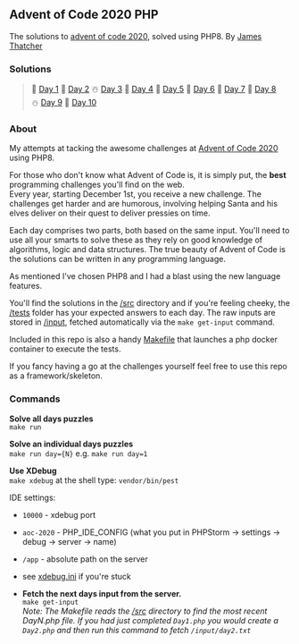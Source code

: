 ## Advent of Code 2020 PHP
The solutions to [advent of code 2020](https://adventofcode.com/2020), solved using PHP8. By [James Thatcher](http://github.com/jthatch)

### Solutions
> 🎄 [Day 1](/src/Day1.php) 🎅 [Day 2](/src/Day2.php) ☃️ [Day 3](/src/Day3.php) 🦌 [Day 4](/src/Day4.php) 🍪 [Day 5](/src/Day5.php) 
> 🥛 [Day 6](/src/Day6.php) 🧦 [Day 7](/src/Day7.php) 🎁 [Day 8](/src/Day8.php)   
> ⛄ [Day 9](/src/Day9.php) 🛐 [Day 10](/src/Day10.php)

### About
My attempts at tacking the awesome challenges at [Advent of Code 2020](https://adventofcode.com/2020/day/1) using PHP8.

For those who don't know what Advent of Code is, it is simply put, the **best** programming challenges you'll find on
the web.   
Every year, starting December 1st, you receive a new challenge. The challenges get harder and are humorous, involving
helping Santa and his elves deliver on their quest to deliver pressies on time.   

Each day comprises two parts, both based on the same input. You'll need to use all your smarts to solve these as they
rely on good knowledge of algorithms, logic and data structures. The true beauty of Advent of Code is the solutions 
can be written in any programming language.  

As mentioned I've chosen PHP8 and I had a blast using the new language features.  

You'll find the solutions in the [/src](/src) directory and if you're feeling cheeky, the [/tests](/tests) folder
has your expected answers to each day. The raw inputs are stored in [/input](/input), fetched automatically via the `make get-input` command.

Included in this repo is also a handy [Makefile](/Makefile) that launches a php docker container to execute the tests.

If you fancy having a go at the challenges yourself feel free to use this repo as a framework/skeleton.

### Commands

**Solve all days puzzles**  
`make run`

**Solve an individual days puzzles**  
`make run day={N}` e.g. `make run day=1`

**Use XDebug**  
`make xdebug` at the shell type: `vendor/bin/pest`  

IDE settings:
- `10000` - xdebug port 
- `aoc-2020` - PHP_IDE_CONFIG (what you put in PHPStorm -> settings -> debug -> server -> name)
- `/app` - absolute path on the server  
- see [xdebug.ini](/xdebug.ini) if you're stuck


- **Fetch the next days input from the server.**  
  `make get-input`  
  _Note: The Makefile reads the [/src](/src) directory to find the most recent DayN.php file. If you had just completed `Day1.php` you would create a `Day2.php` and then run this command to fetch `/input/day2.txt`_
